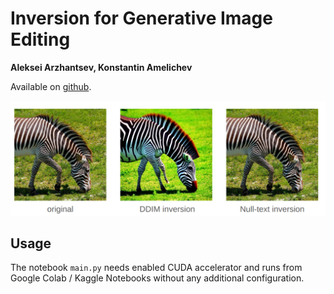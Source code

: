 # Inversion for Generative Image Editing

__Aleksei Arzhantsev, Konstantin Amelichev__

Available on [github](https://github.com/aiarzhantsev/inversion_project).

![zebra-image](example-image.png)

## Usage

The notebook `main.py` needs enabled CUDA accelerator and runs from Google Colab / Kaggle Notebooks without any additional configuration. 